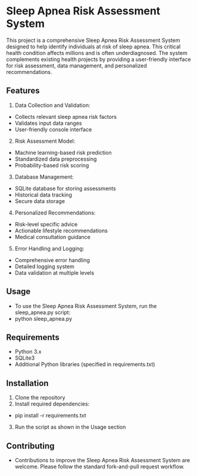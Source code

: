 # Sleep Apnea Risk Assessment System
This project is a comprehensive Sleep Apnea Risk Assessment System designed to help identify individuals at risk of sleep apnea. This critical health condition affects millions and is often underdiagnosed. The system complements existing health projects by providing a user-friendly interface for risk assessment, data management, and personalized recommendations.

## Features
1. Data Collection and Validation:
- Collects relevant sleep apnea risk factors
- Validates input data ranges
- User-friendly console interface
2. Risk Assessment Model:
- Machine learning-based risk prediction
- Standardized data preprocessing
- Probability-based risk scoring
3. Database Management:
- SQLite database for storing assessments
- Historical data tracking
- Secure data storage
4. Personalized Recommendations: 
- Risk-level specific advice
- Actionable lifestyle recommendations
- Medical consultation guidance
5. Error Handling and Logging: 
- Comprehensive error handling
- Detailed logging system
- Data validation at multiple levels

## Usage
- To use the Sleep Apnea Risk Assessment System, run the sleep_apnea.py script:
- python sleep_apnea.py

## Requirements
- Python 3.x
- SQLite3
- Additional Python libraries (specified in requirements.txt)

## Installation
1. Clone the repository
2. Install required dependencies:
- pip install -r requirements.txt
3. Run the script as shown in the Usage section

## Contributing
- Contributions to improve the Sleep Apnea Risk Assessment System are welcome. Please follow the standard fork-and-pull request workflow.

